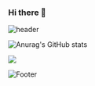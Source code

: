 ### Hi there 👋

<!--
**jardin00/jardin00** is a ✨ _special_ ✨ repository because its `README.md` (this file) appears on your GitHub profile.

Here are some ideas to get you started:

- 🔭 I’m currently working on ...
- 🌱 I’m currently learning ...
- 👯 I’m looking to collaborate on ...
- 🤔 I’m looking for help with ...
- 💬 Ask me about ...
- 📫 How to reach me: ...
- 😄 Pronouns: ...
- ⚡ Fun fact: ...
-->
![header](https://capsule-render.vercel.app/api?type=waving&color=auto&height=200&section=header&text=Wellcome&fontSize=70)

![Anurag's GitHub stats](https://github-readme-stats.vercel.app/api?username=jardin00&show_icons=true&theme=radical)

<img src="https://img.shields.io/badge/Python-3776AB?style=for-the-badge&logo=Python&logoColor=white">

![Footer](https://capsule-render.vercel.app/api?type=waving&color=auto&height=200&section=footer)
